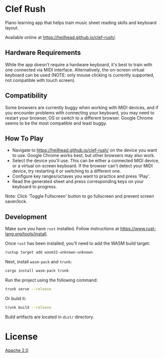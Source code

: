 # Clef Rush

Piano learning app that helps train music sheet reading skills and keyboard layout.

Available online at https://heilhead.github.io/clef-rush/.

## Hardware Requirements

While the app doesn't require a hardware keyboard, it's best to train with one connected via MIDI interface. Alternatively, the on-screen virtual keyboard can be used (NOTE: only mouse clicking is currently supported, not compatible with touch screen).

## Compatibility

Some browsers are currently buggy when working with MIDI devices, and if you encounter problems with connecting your keyboard, you may need to restart your browser, OS or switch to a different browser. Google Chrome seems to be the most compatible and least buggy.

## How To Play

- Navigate to https://heilhead.github.io/clef-rush/ on the device you want to use. Google Chrome works best, but other browsers may also work.
- Select the device you'll use. This can be either a connected MIDI device, or a virtual on-screen keyboard. If the browser can't detect your MIDI device, try restarting it or switching to a different one.
- Configure key ranges/octaves you want to practice and press 'Play'.
- Read the generated sheet and press corresponding keys on your keyboard to progress.

Note: Click 'Toggle Fullscreen' button to go fullscreen and prevent screen saver/lock.

## Development

Make sure you have `rust` installed. Follow instructions at https://www.rust-lang.org/tools/install.

Once `rust` has been installed, you'll need to add the WASM build target:

```sh
rustup target add wasm32-unknown-unknown
```

Next, install `wasm-pack` and `trunk`:

```sh
cargo install wasm-pack trunk
```

Run the project using the following command:

```sh
trunk serve --release
```

Or build it:

```sh
trunk build --release
```

Build artifacts are located in `dist/` directory.

# License

[Apache 2.0](LICENSE)
